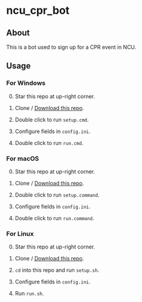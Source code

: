 # ncu_cpr_bot

## About

This is a bot used to sign up for a CPR event in NCU.

## Usage

### For Windows

0. Star this repo at up-right corner.

1. Clone /
   [Download this repo](https://github.com/wst24365888/ncu_cpr_bot/archive/refs/heads/main.zip).

2. Double click to run `setup.cmd`.

3. Configure fields in `config.ini`.

4. Double click to run `run.cmd`.

### For macOS

0. Star this repo at up-right corner.

1. Clone /
   [Download this repo](https://github.com/wst24365888/ncu_cpr_bot/archive/refs/heads/main.zip).

2. Double click to run `setup.command`.

3. Configure fields in `config.ini`.

4. Double click to run `run.command`.

### For Linux

0. Star this repo at up-right corner.

1. Clone /
   [Download this repo](https://github.com/wst24365888/ncu_cpr_bot/archive/refs/heads/main.zip).

2. `cd` into this repo and run `setup.sh`.

3. Configure fields in `config.ini`.

4. Run `run.sh`.
